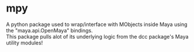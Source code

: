 # mpy

A python package used to wrap/interface with MObjects inside Maya using the "maya.api.OpenMaya" bindings.  
This package pulls alot of its underlying logic from the dcc package's Maya utility modules!
